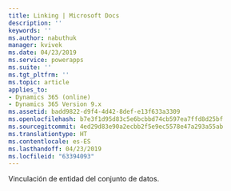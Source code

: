 ```yaml
---
title: Linking | Microsoft Docs
description: ''
keywords: ''
ms.author: nabuthuk
manager: kvivek
ms.date: 04/23/2019
ms.service: powerapps
ms.suite: ''
ms.tgt_pltfrm: ''
ms.topic: article
applies_to:
- Dynamics 365 (online)
- Dynamics 365 Version 9.x
ms.assetid: badd9822-d9f4-4d42-8def-e13f633a3309
ms.openlocfilehash: b7e3f1d95d83c5e6bcbbd74cb597ea7ffd8d25bf
ms.sourcegitcommit: 4ed29d83e90a2ecbb2f5e9ec5578e47a293a55ab
ms.translationtype: HT
ms.contentlocale: es-ES
ms.lasthandoff: 04/23/2019
ms.locfileid: "63394093"
---
```

Vinculación de entidad del conjunto de datos.
